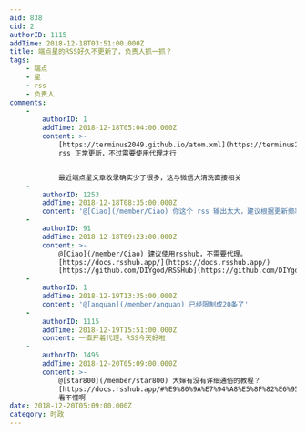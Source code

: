 ```yaml
---
aid: 838
cid: 2
authorID: 1115
addTime: 2018-12-18T03:51:00.000Z
title: 端点星的RSS好久不更新了，负责人抓一抓？
tags:
    - 端点
    - 星
    - rss
    - 负责人
comments:
    -
        authorID: 1
        addTime: 2018-12-18T05:04:00.000Z
        content: >-
            [https://terminus2049.github.io/atom.xml](https://terminus2049.github.io/atom.xml)
            rss 正常更新，不过需要使用代理才行


            最近端点星文章收录确实少了很多，这与微信大清洗直接相关
    -
        authorID: 1253
        addTime: 2018-12-18T08:35:00.000Z
        content: '@[Ciao](/member/Ciao) 你这个 rss 输出太大，建议根据更新频率减少到合适的条目数。'
    -
        authorID: 91
        addTime: 2018-12-18T09:23:00.000Z
        content: >-
            @[Ciao](/member/Ciao) 建议使用rsshub，不需要代理。
            [https://docs.rsshub.app/](https://docs.rsshub.app/)
            [https://github.com/DIYgod/RSSHub](https://github.com/DIYgod/RSSHub)
    -
        authorID: 1
        addTime: 2018-12-19T13:35:00.000Z
        content: '@[anquan](/member/anquan) 已经限制成20条了'
    -
        authorID: 1115
        addTime: 2018-12-19T15:51:00.000Z
        content: 一直开着代理，RSS今天好啦
    -
        authorID: 1495
        addTime: 2018-12-20T05:09:00.000Z
        content: >-
            @[star800](/member/star800) 大婶有没有详细通俗的教程？
            [https://docs.rsshub.app/#%E9%80%9A%E7%94%A8%E5%8F%82%E6%95%B0](https://docs.rsshub.app/#%E9%80%9A%E7%94%A8%E5%8F%82%E6%95%B0)
            看不懂啊
date: 2018-12-20T05:09:00.000Z
category: 时政
---
```



